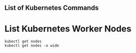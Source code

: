 ## List of Kubernetes Commands
# List Kubernetes Worker Nodes
```
kubectl get nodes 
kubectl get nodes -o wide
```